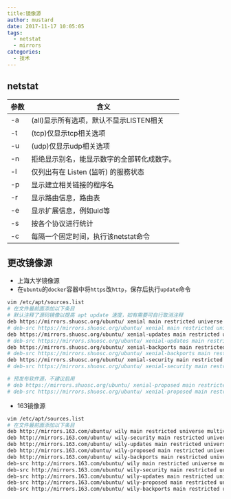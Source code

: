 ```yaml
---
title:镜像源
author: mustard
date: 2017-11-17 10:05:05
tags:
  - netstat
  - mirrors
categories:
  - 技术
---
```


## netstat

| 参数   | 含义                        |
| ---- | ------------------------- |
| -a   | (all)显示所有选项，默认不显示LISTEN相关 |
| -t   | (tcp)仅显示tcp相关选项           |
| -u   | (udp)仅显示udp相关选项           |
| -n   | 拒绝显示别名，能显示数字的全部转化成数字。     |
| -l   | 仅列出有在 Listen (监听) 的服務状态   |
| -p   | 显示建立相关链接的程序名              |
| -r   | 显示路由信息，路由表                |
| -e   | 显示扩展信息，例如uid等             |
| -s   | 按各个协议进行统计                 |
| -c   | 每隔一个固定时间，执行该netstat命令     |



## 更改镜像源

- 上海大学镜像源
- 在`ubuntu`的`docker`容器中将`https`改`http`，保存后执行`update`命令

```bash
vim /etc/apt/sources.list
# 在文件最前面添加以下条目
# 默认注释了源码镜像以提高 apt update 速度，如有需要可自行取消注释
deb https://mirrors.shuosc.org/ubuntu/ xenial main restricted universe multiverse
# deb-src https://mirrors.shuosc.org/ubuntu/ xenial main restricted universe multiverse
deb https://mirrors.shuosc.org/ubuntu/ xenial-updates main restricted universe multiverse
# deb-src https://mirrors.shuosc.org/ubuntu/ xenial-updates main restricted universe multiverse
deb https://mirrors.shuosc.org/ubuntu/ xenial-backports main restricted universe multiverse
# deb-src https://mirrors.shuosc.org/ubuntu/ xenial-backports main restricted universe multiverse
deb https://mirrors.shuosc.org/ubuntu/ xenial-security main restricted universe multiverse
# deb-src https://mirrors.shuosc.org/ubuntu/ xenial-security main restricted universe multiverse

# 预发布软件源，不建议启用
# deb https://mirrors.shuosc.org/ubuntu/ xenial-proposed main restricted universe multiverse
# deb-src https://mirrors.shuosc.org/ubuntu/ xenial-proposed main restricted universe multiverse
```

- 163镜像源

```bash
vim /etc/apt/sources.list
# 在文件最前面添加以下条目
deb http://mirrors.163.com/ubuntu/ wily main restricted universe multiverse
deb http://mirrors.163.com/ubuntu/ wily-security main restricted universe multiverse
deb http://mirrors.163.com/ubuntu/ wily-updates main restricted universe multiverse
deb http://mirrors.163.com/ubuntu/ wily-proposed main restricted universe multiverse
deb http://mirrors.163.com/ubuntu/ wily-backports main restricted universe multiverse
deb-src http://mirrors.163.com/ubuntu/ wily main restricted universe multiverse
deb-src http://mirrors.163.com/ubuntu/ wily-security main restricted universe multiverse
deb-src http://mirrors.163.com/ubuntu/ wily-updates main restricted universe multiverse
deb-src http://mirrors.163.com/ubuntu/ wily-proposed main restricted universe multiverse
deb-src http://mirrors.163.com/ubuntu/ wily-backports main restricted universe multiverse
```
